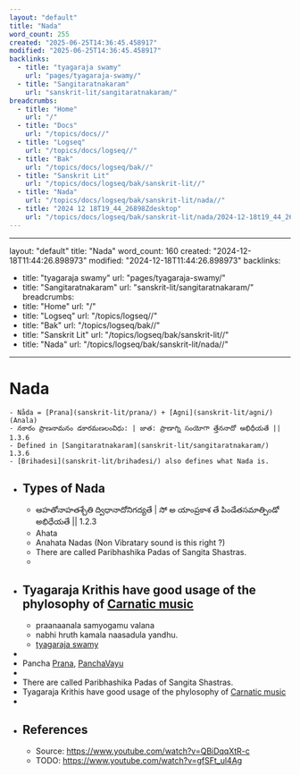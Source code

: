 ```yaml
---
layout: "default"
title: "Nada"
word_count: 255
created: "2025-06-25T14:36:45.458917"
modified: "2025-06-25T14:36:45.458917"
backlinks:
  - title: "tyagaraja swamy"
    url: "pages/tyagaraja-swamy/"
  - title: "Sangitaratnakaram"
    url: "sanskrit-lit/sangitaratnakaram/"
breadcrumbs:
  - title: "Home"
    url: "/"
  - title: "Docs"
    url: "/topics/docs//"
  - title: "Logseq"
    url: "/topics/docs/logseq//"
  - title: "Bak"
    url: "/topics/docs/logseq/bak//"
  - title: "Sanskrit Lit"
    url: "/topics/docs/logseq/bak/sanskrit-lit//"
  - title: "Nada"
    url: "/topics/docs/logseq/bak/sanskrit-lit/nada//"
  - title: "2024 12 18T19_44_26898Zdesktop"
    url: "/topics/docs/logseq/bak/sanskrit-lit/nada/2024-12-18t19_44_26898zdesktop//"
---
```

---
layout: "default"
title: "Nada"
word_count: 160
created: "2024-12-18T11:44:26.898973"
modified: "2024-12-18T11:44:26.898973"
backlinks:
  - title: "tyagaraja swamy"
    url: "pages/tyagaraja-swamy/"
  - title: "Sangitaratnakaram"
    url: "sanskrit-lit/sangitaratnakaram/"
breadcrumbs:
  - title: "Home"
    url: "/"
  - title: "Logseq"
    url: "/topics/logseq//"
  - title: "Bak"
    url: "/topics/logseq/bak//"
  - title: "Sanskrit Lit"
    url: "/topics/logseq/bak/sanskrit-lit//"
  - title: "Nada"
    url: "/topics/logseq/bak/sanskrit-lit/nada//"
---
# Nada
	- Nåda = [Prana](sanskrit-lit/prana/) + [Agni](sanskrit-lit/agni/) (Anala)
	- నకారం ప్రాణనామనం డకారమణలంవిధు: | జాత: ప్రాణాగ్ని సంయోగా త్తేననాదో అభిధీయతే || 1.3.6
	- Defined in [Sangitaratnakaram](sanskrit-lit/sangitaratnakaram/) 1.3.6
	- [Brihadesi](sanskrit-lit/brihadesi/) also defines what Nada is.
- ## Types of Nada
	- ఆహతోనాహతశ్చేతి  ద్విధానాదోనిగద్యతే | సో అ యాంప్రకాశ తే పిండేతసమాత్పిండో అభిధేయతే || 1.2.3
	- Ahata
	- Anahata Nadas (Non Vibratary sound is this right ?)
	- There are called Paribhashika Padas of Sangita Shastras.
	-
- ## Tyagaraja Krithis have good usage of the phylosophy of [Carnatic music](carnatic-music/)
	- praanaanala samyogamu valana
	- nabhi hruth kamala naasadula yandhu.
	- [tyagaraja swamy](pages/tyagaraja-swamy/)
-
- Pancha [Prana](sanskrit-lit/prana/), [PanchaVayu](logseq/bak/panchavayu/2025-06-25t18_36_37327zdesktop/)
-
- There are called Paribhashika Padas of Sangita Shastras.
- Tyagaraja Krithis have good usage of the phylosophy of [Carnatic music](carnatic-music/)
-
- ## References
	- Source: <https://www.youtube.com/watch?v=QBiDqqXtR-c>
	- TODO: <https://www.youtube.com/watch?v=gfSFt_ul4Ag>